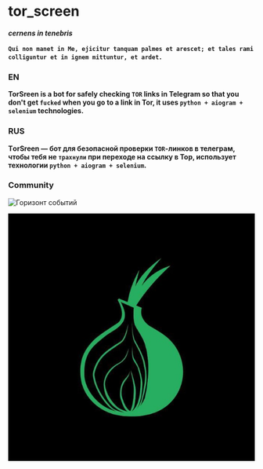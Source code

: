 # tor_screen

***cernens in tenebris***

**`Qui non manet in Me, ejicitur tanquam palmes et arescet; et tales rami colliguntur et in ignem mittuntur, et ardet.`**

### EN
**TorSreen is a bot for safely checking `TOR` links in Telegram so that you don't get `fucked` when you go to a link in Tor, it uses `python + aiogram + selenium` technologies.**

### RUS
**TоrSreen — бот для безопасной проверки `TOR`-линков в телеграм, чтобы тебя не `трахнули` при переходе на ссылку в Тор, использует технологии `python + aiogram + selenium`.**

### Community
![Горизонт событий](https://t.me/+GluQGGiKV95mZGYy)

![](https://github.com/Apanazar/stuprum/blob/master/onion.jpg)
